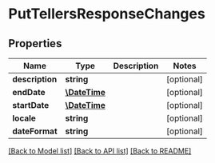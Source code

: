 # PutTellersResponseChanges

## Properties
Name | Type | Description | Notes
------------ | ------------- | ------------- | -------------
**description** | **string** |  | [optional] 
**endDate** | [**\DateTime**](\DateTime.md) |  | [optional] 
**startDate** | [**\DateTime**](\DateTime.md) |  | [optional] 
**locale** | **string** |  | [optional] 
**dateFormat** | **string** |  | [optional] 

[[Back to Model list]](../../README.md#documentation-for-models) [[Back to API list]](../../README.md#documentation-for-api-endpoints) [[Back to README]](../../README.md)

